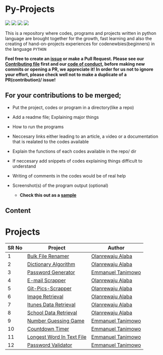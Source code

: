 # Py-Projects

<a href="https://github.com/chryz-hub/py-projects"><img src="https://img.shields.io/badge/PRs-welcome-green"></a> 
<a href="https://github.com/chryz-hub/py-projects"><img src="https://img.shields.io/badge/Contributions-welcome-green"></a> 
<a href="https://github.com/chryz-hub/py-projects/graphs/contributors"><img src="https://img.shields.io/github/contributors/chryz-Hub/py-projects?style=plastic"></a>
<a href="https://github.com/chryz-hub/py-projects/stargazers"><img src="https://img.shields.io/github/stars/chryz-Hub/py-projects?style=plastic"></a>

This is a repository where codes, programs and projects written in python language are brought together for the growth, fast learning and also the creating of hand-on-projects experiences for codenewbies(beginners) in the language `PYTHON`

__Feel free to create an [issue](https://github.com/chryz-hub/py-tutorials/issues) or make a Pull Request. Please see our [Contributing file](https://github.com/chryz-hub/py-tutorials/blob/master/CONTRIBUTING.md) 
first and our [code of conduct](https://github.com/chryz-hub/py-tutorials/blob/master/CODE_OF_CONDUCT.md), before making new commits or opening a PR, we appreciate it!
In order for us not to ignore your effort, please check well not to make a duplicate of a PR(contribution)/ issue!__

## For your contributions to be merged;

- Put the project, codes or program in a directory(like a repo)
- Add a readme file; Explaining major things
- How to run the programs
- Neccesary links either leading to an article, a video or a documentation that is realated to the codes available
- Explain the functions of each codes available in the repo/ dir
- If neccesary add snippets of codes explaining things difficult to understand
- Writing of comments in the codes would be of real help
- Screenshot(s) of the program output (optional)
 
  * <strong>Check this out as a [sample](https://github.com/chryzcodez/retrieve-json-data)</strong>
 
 ## Content
 
# Projects

SR No   | Project | Author  
--- | --- | ---
1 | [Bulk File Renamer](https://github.com/chryz-hub/py-projects/tree/master/all-python-codes/bulk-file-renamer) | [Olanrewaju Alaba](https://github.com/chryzcodez)
2 | [Dictionary Algorithm](https://github.com/chryz-hub/py-projects/tree/master/all-python-codes/dictionary-algo)| [Olanrewaju Alaba](https://github.com/chryzcodez)
3 | [Password Generator](https://github.com/Mannuel25/py-projects/tree/master/all-python-codes/password-generator) | [Emmanuel Tanimowo](https://github.com/Mannuel25)
4 | [E-mail Scrapper](https://github.com/chryz-hub/py-projects/tree/master/all-python-codes/e-mail-scrapper) | [Olanrewaju Alaba](https://github.com/chryzcodez)
5 | [Git-Pics-Scrapper](https://github.com/chryz-hub/py-projects/tree/master/all-python-codes/git-pics-scrapper) | [Olanrewaju Alaba](https://github.com/chryzcodez)
6 | [Image Retrieval](https://github.com/chryz-hub/py-projects/tree/master/all-python-codes/image-retrieval) | [Olanrewaju Alaba](https://github.com/chryzcodez)
7 | [Itunes Data Retrieval](https://github.com/chryz-hub/py-projects/tree/master/all-python-codes/retri-itunes-data) | [Olanrewaju Alaba](https://github.com/chryzcodez) 
8 | [School Data Retrieval](https://github.com/chryz-hub/py-projects/tree/master/all-python-codes/retrieve-school-data) | [Olanrewaju Alaba](https://github.com/chryzcodez) 
9 | [Number Guessing Game](https://github.com/chryz-hub/py-projects/tree/master/all-python-codes/number-guessing-game) | [Emmanuel Tanimowo](https://github.com/Mannuel25)
10 | [Countdown Timer](https://github.com/Mannuel25/py-projects/tree/master/all-python-codes/countdown-timer) | [Emmanuel Tanimowo](https://github.com/Mannuel25) 
11 | [Longest Word In Text File](https://github.com/Mannuel25/py-projects/tree/master/all-python-codes/longest-word-in-text-file) | [Emmanuel Tanimowo](https://github.com/Mannuel25)
12 | [Password Validator](https://github.com/Mannuel25/py-projects/tree/master/all-python-codes/password-validator) | [Emmanuel Tanimowo](https://github.com/Mannuel25)
